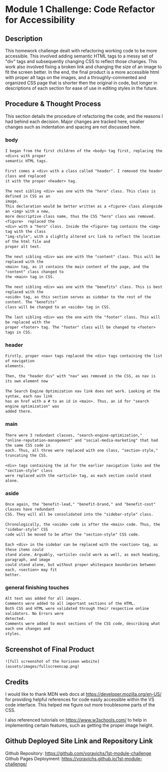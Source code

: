 # Module 1 Challenge: Code Refactor for Accessibility

## Description

This homework challenge dealt with refactoring working code to be more accessible. This involved adding semantic HTML tags to a messy set of "div" tags and subsequently changing CSS to reflect those changes. This work also involved fixing a broken link and changing the size of an image to fit the screen better. 
In the end, the final product is a more accessible html with proper alt tags on the images, and a throughly-commented and organized CSS page that is shorter then the original in code, but longer in descriptions of each section for ease of use in editing styles in the future.

## Procedure & Thought Process

This section details the procedure of refactoring the code, and the reasons I had behind each decision. Major changes are tracked here, smaller changes such as indentation and spacing are not discussed here.

### body 
    I began from the first children of the <body> tag first, replacing the <div>s with proper 
    semantic HTML tags.

    First comes a <div> with a class called "header". I removed the header class and replaced 
    it with the proper <header> tag.
 
    The next sibling <div> was one with the "hero" class. This class is defined in CSS as an
    image. 
    This declaration would be better written as a <figure> class alongside an <img> with a new, 
    more descriptive class name, thus the CSS "hero" class was removed. <figure>  replaced the 
    <div> with a "hero" class. Inside the <figure> tag contains the <img> tag with the class 
    "img-style", with a slightly altered src link to reflect the location of the html file and 
    proper alt text.

    The next sibling <div> was one with the "content" class. This will be replaced with the 
    <main> tag, as it contains the main content of the page, and the "content" class changed to 
    the <main> tag in CSS.

    The next sibling <div> was one with the "benefits" class. This is best replaced with the 
    <aside> tag, as this section serves as sidebar to the rest of the content. The "benefits" 
    class will be changed to an <aside> tag in CSS.

    The last sibling <div> was the one with the "footer" class. This will be replaced with the 
    proper <footer> tag. The "footer" class will be changed to <footer> tags in CSS.

### header

    Firstly, proper <nav> tags replaced the <div> tags containing the list of navigation 
    elements.
    
    Then, the "header div" with "nav" was removed in the CSS, as nav is its own element now
    
    The Search Engine Optimization nav link does not work. Looking at the syntax, each nav link 
    has an href with a # to an id in <main>. Thus, an id for "search engine optimization" was 
    added there.

### main

    There were 3 redundant classes, "search-engine-optimization," 
    "online-reputation-management" and "social-media-marketing" that had the same CSS code in 
    each. Thus, all three were replaced with one class, "section-style," truncating the CSS.

    <div> tags containing the id for the earlier navigation links and the "section-style" class 
    were replaced with the <article> tag, as each section could stand alone.

### aside

    Once again, the "benefit-lead," "benefit-brand," and "benefit-cost" classes have redundant 
    CSS. They will all be consolidated into the "sidebar-style" class.
    
    Chronologically, the <aside> code is after the <main> code. Thus, the "sidebar-style" CSS 
    code will be moved to be after the "section-style" CSS code.
    
    Each <div> in the sidebar can be replaced with the <section> tag, as these items could 
    stand alone. Arguably, <article> could work as well, as each heading, paragraph, and image 
    could stand alone, but without proper whitespace boundaries between each, <section> may fit 
    better.

### general finishing touches

    Alt text was added for all images. 
    Comments were added to all important sections of the HTML.
    Both CSS and HTML were validated through their respective online validators. No Errors were 
    detected.
    Comments were added to most sections of the CSS code, describing what each one changes and 
    styles.


## Screenshot of Final Product

    ![full screenshot of the horiseon website](assets/images/fullscreencap.png)

## Credits

I would like to thank MDN web docs at https://developer.mozilla.org/en-US/ for providing helpful references for code easily accessible within the VS code interface. This helped me figure out more troublesome parts of the CSS.

I also referenced tutorials on https://www.w3schools.com/ to help in implementing certain features, such as getting the proper image height. 

## Github Deployed Site Link and Repository Link

Github Repository: https://github.com/voravichs/1st-module-challenge
Github Pages Deployment: https://voravichs.github.io/1st-module-challenge/